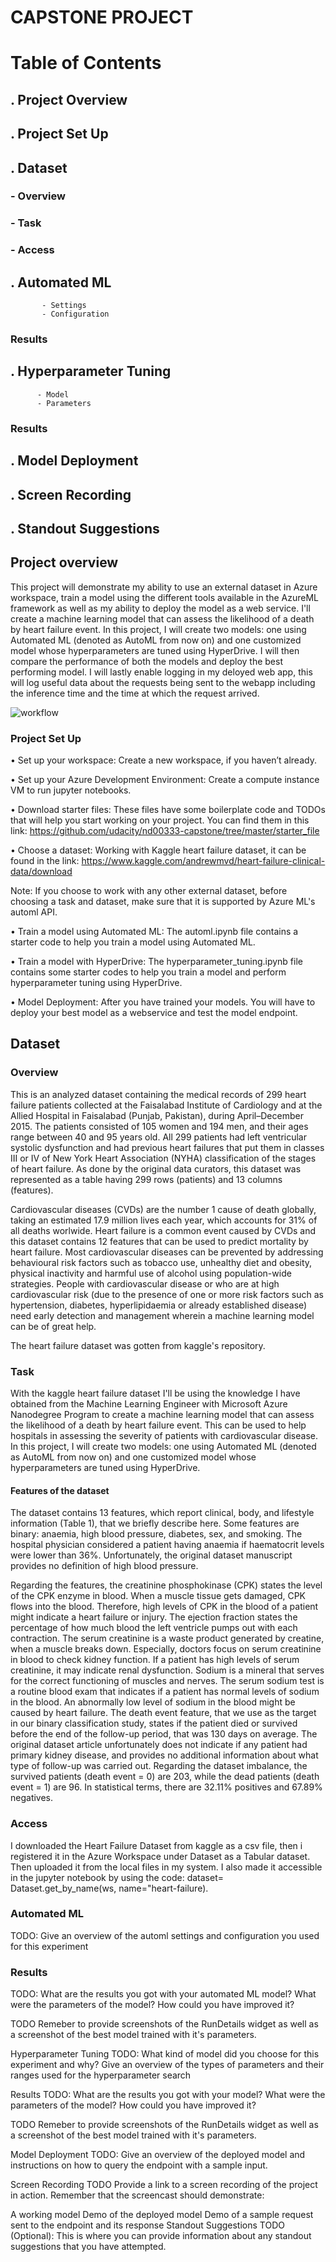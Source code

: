 #  CAPSTONE PROJECT

#  Table of Contents

## . Project Overview

## . Project Set Up

## . Dataset

   ### - Overview
   ### - Task
   ### - Access
   
## . Automated ML
           - Settings
           - Configuration

   ###  Results
   
## . Hyperparameter Tuning   
          - Model
          - Parameters
          
   ###  Results
   
## . Model Deployment

## . Screen Recording

## . Standout Suggestions
   
## Project overview

  This project will demonstrate my ability to use an external dataset in Azure workspace, train a model using the different tools available in the AzureML framework as well as my ability to deploy the model as a web service. I'll create a machine learning model that can assess the likelihood of a death by heart failure event. In this project, I will create two models: one using Automated ML (denoted as AutoML from now on) and one customized model whose hyperparameters are tuned using HyperDrive. I will then compare the performance of both the models and deploy the best performing model. I will lastly enable logging in my deloyed web app, this will log useful data about the requests being sent to the webapp including the inference time and the time at which the request arrived.

![workflow](https://github.com/OREJAH/nd00333-capstone/blob/master/starter_file/workflow.PNG)

### Project Set Up

•	Set up your workspace: Create a new workspace, if you haven’t already.

•	Set up your Azure Development Environment: Create a compute instance VM to run jupyter notebooks.

•	Download starter files: These files have some boilerplate code and TODOs that will help you start working on your project. You can find them in this link: https://github.com/udacity/nd00333-capstone/tree/master/starter_file

•	Choose a dataset:  Working with Kaggle heart failure dataset, it can be found in the link: https://www.kaggle.com/andrewmvd/heart-failure-clinical-data/download

Note: If you choose to work with any other external dataset, before choosing a task and dataset, make sure that it is supported by Azure ML's automl API.

•	Train a model using Automated ML: The automl.ipynb file contains a starter code to help you train a model using Automated ML. 

•	Train a model with HyperDrive: The hyperparameter_tuning.ipynb file contains some starter codes to help you train a model and perform hyperparameter tuning using HyperDrive.

•	Model Deployment: After you have trained your models. You will have to deploy your best model as a webservice and test the model endpoint.

## Dataset

### Overview

This is an analyzed dataset containing the medical records of 299 heart failure patients collected at the Faisalabad Institute of Cardiology and at the Allied Hospital in Faisalabad (Punjab, Pakistan), during April–December 2015. The patients consisted of 105 women and 194 men, and their ages range between 40 and 95 years old. All 299 patients had left ventricular systolic dysfunction and had previous heart failures that put them in classes III or IV of New York Heart Association (NYHA) classification of the stages of heart failure. As done by the original data curators, this dataset was represented as a table having 299 rows (patients) and 13 columns (features).

Cardiovascular diseases (CVDs) are the number 1 cause of death globally, taking an estimated 17.9 million lives each year, which accounts for 31% of all deaths worlwide. Heart failure is a common event caused by CVDs and this dataset contains 12 features that can be used to predict mortality by heart failure. Most cardiovascular diseases can be prevented by addressing behavioural risk factors such as tobacco use, unhealthy diet and obesity, physical inactivity and harmful use of alcohol using population-wide strategies. People with cardiovascular disease or who are at high cardiovascular risk (due to the presence of one or more risk factors such as hypertension, diabetes, hyperlipidaemia or already established disease) need early detection and management wherein a machine learning model can be of great help.

The heart failure dataset was gotten from kaggle's repository.

### Task

With the kaggle heart failure dataset I'll be using the knowledge I have obtained from the Machine Learning Engineer with Microsoft Azure Nanodegree Program to create a machine learning model that can assess the likelihood of a death by heart failure event. This can be used to help hospitals in assessing the severity of patients with cardiovascular disease. In this project, I will create two models: one using Automated ML (denoted as AutoML from now on) and one customized model whose hyperparameters are tuned using HyperDrive.

#### Features of the dataset

The dataset contains 13 features, which report clinical, body, and lifestyle information (Table 1), that we briefly describe here. Some features are binary: anaemia, high blood pressure, diabetes, sex, and smoking. The hospital physician considered a patient having anaemia if haematocrit levels were lower than 36%. Unfortunately, the original dataset manuscript provides no definition of high blood pressure.

Regarding the features, the creatinine phosphokinase (CPK) states the level of the CPK enzyme in blood. When a muscle tissue gets damaged, CPK flows into the blood. Therefore, high levels of CPK in the blood of a patient might indicate a heart failure or injury. The ejection fraction states the percentage of how much blood the left ventricle pumps out with each contraction. The serum creatinine is a waste product generated by creatine, when a muscle breaks down. Especially, doctors focus on serum creatinine in blood to check kidney function. If a patient has high levels of serum creatinine, it may indicate renal dysfunction. Sodium is a mineral that serves for the correct functioning of muscles and nerves. The serum sodium test is a routine blood exam that indicates if a patient has normal levels of sodium in the blood. An abnormally low level of sodium in the blood might be caused by heart failure. The death event feature, that we use as the target in our binary classification study, states if the patient died or survived before the end of the follow-up period, that was 130 days on average. The original dataset article unfortunately does not indicate if any patient had primary kidney disease, and provides no additional information about what type of follow-up was carried out. Regarding the dataset imbalance, the survived patients (death event = 0) are 203, while the dead patients (death event = 1) are 96. In statistical terms, there are 32.11% positives and 67.89% negatives.

### Access

I downloaded the Heart Failure Dataset from kaggle as a csv file, then i registered it in the Azure Workspace under Dataset as a Tabular dataset. Then uploaded it from the local files in my system. I also made it accessible in the jupyter notebook by using the code: dataset= Dataset.get_by_name(ws, name="heart-failure).

### Automated ML
TODO: Give an overview of the automl settings and configuration you used for this experiment

### Results
TODO: What are the results you got with your automated ML model? What were the parameters of the model? How could you have improved it?

TODO Remeber to provide screenshots of the RunDetails widget as well as a screenshot of the best model trained with it's parameters.

Hyperparameter Tuning
TODO: What kind of model did you choose for this experiment and why? Give an overview of the types of parameters and their ranges used for the hyperparameter search

Results
TODO: What are the results you got with your model? What were the parameters of the model? How could you have improved it?

TODO Remeber to provide screenshots of the RunDetails widget as well as a screenshot of the best model trained with it's parameters.

Model Deployment
TODO: Give an overview of the deployed model and instructions on how to query the endpoint with a sample input.

Screen Recording
TODO Provide a link to a screen recording of the project in action. Remember that the screencast should demonstrate:

A working model
Demo of the deployed model
Demo of a sample request sent to the endpoint and its response
Standout Suggestions
TODO (Optional): This is where you can provide information about any standout suggestions that you have attempted.
